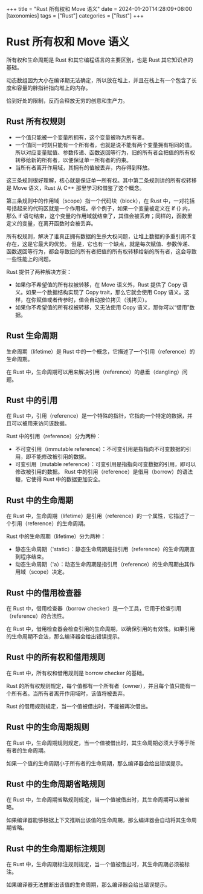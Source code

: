 +++
title = "Rust 所有权和 Move 语义"
date = 2024-01-20T14:28:09+08:00
[taxonomies]
tags = ["Rust"]
categories = ["Rust"]
+++

# Rust 所有权和 Move 语义

所有权和生命周期是 Rust 和其它编程语言的主要区别，也是 Rust 其它知识点的基础。

动态数组因为大小在编译期无法确定，所以放在堆上，并且在栈上有一个包含了长度和容量的胖指针指向堆上的内存。

恰到好处的限制，反而会释放无穷的创意和生产力。

## Rust 所有权规则

- 一个值只能被一个变量所拥有，这个变量被称为所有者。
- 一个值同一时刻只能有一个所有者，也就是说不能有两个变量拥有相同的值。所以对应变量赋值、参数传递、函数返回等行为，旧的所有者会把值的所有权转移给新的所有者，以便保证单一所有者的约束。
- 当所有者离开作用域，其拥有的值被丢弃，内存得到释放。

这三条规则很好理解，核心就是保证单一所有权。其中第二条规则讲的所有权转移是 Move 语义，Rust 从 C++ 那里学习和借鉴了这个概念。

第三条规则中的作用域（scope）指一个代码块（block），在 Rust 中，一对花括号括起来的代码区就是一个作用域。举个例子，如果一个变量被定义在 if {} 内，那么 if 语句结束，这个变量的作用域就结束了，其值会被丢弃；同样的，函数里定义的变量，在离开函数时会被丢弃。

所有权规则，解决了谁真正拥有数据的生杀大权问题，让堆上数据的多重引用不复存在，这是它最大的优势。
但是，它也有一个缺点，就是每次赋值、参数传递、函数返回等行为，都会导致旧的所有者把值的所有权转移给新的所有者，这会导致一些性能上的问题。

Rust 提供了两种解决方案：

- 如果你不希望值的所有权被转移，在 Move 语义外，Rust 提供了 Copy 语义。如果一个数据结构实现了 Copy trait，那么它就会使用 Copy 语义。这样，在你赋值或者传参时，值会自动按位拷贝（浅拷贝）。
- 如果你不希望值的所有权被转移，又无法使用 Copy 语义，那你可以“借用”数据。

## Rust 生命周期

生命周期（lifetime）是 Rust 中的一个概念，它描述了一个引用（reference）的生命周期。

在 Rust 中，生命周期可以用来解决引用（reference）的悬垂（dangling）问题。

## Rust 中的引用

在 Rust 中，引用（reference）是一个特殊的指针，它指向一个特定的数据，并且可以被用来访问该数据。

Rust 中的引用（reference）分为两种：

- 不可变引用（immutable reference）：不可变引用是指指向不可变数据的引用，即不能修改被引用的数据。
- 可变引用（mutable reference）：可变引用是指指向可变数据的引用，即可以修改被引用的数据。
Rust 中的引用（reference）是借用（borrow）的语法糖，它使得 Rust 中的数据更加安全。

## Rust 中的生命周期

在 Rust 中，生命周期（lifetime）是引用（reference）的一个属性，它描述了一个引用（reference）的生命周期。

Rust 中的生命周期（lifetime）分为两种：

- 静态生命周期（'static）：静态生命周期是指引用（reference）的生命周期直到程序结束。
- 动态生命周期（'a）：动态生命周期是指引用（reference）的生命周期由其作用域（scope）决定。

## Rust 中的借用检查器

在 Rust 中，借用检查器（borrow checker）是一个工具，它用于检查引用（reference）的合法性。

在 Rust 中，借用检查器会检查引用的生命周期，以确保引用的有效性。如果引用的生命周期不合法，那么编译器会给出错误提示。

## Rust 中的所有权和借用规则

在 Rust 中，所有权和借用规则是 borrow checker 的基础。

Rust 的所有权规则规定，每个值都有一个所有者（owner），并且每个值只能有一个所有者。当所有者离开作用域时，该值将被丢弃。

Rust 的借用规则规定，当一个值被借出时，不能被再次借出。

## Rust 中的生命周期规则

在 Rust 中，生命周期规则规定，当一个值被借出时，其生命周期必须大于等于所有者的生命周期。

如果一个值的生命周期小于所有者的生命周期，那么编译器会给出错误提示。

## Rust 中的生命周期省略规则

在 Rust 中，生命周期省略规则规定，当一个值被借出时，其生命周期可以被省略。

如果编译器能够根据上下文推断出该值的生命周期，那么编译器会自动将其生命周期省略。

## Rust 中的生命周期标注规则

在 Rust 中，生命周期标注规则规定，当一个值被借出时，其生命周期必须被标注。

如果编译器无法推断出该值的生命周期，那么编译器会给出错误提示。
